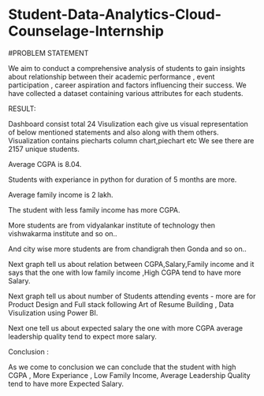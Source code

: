 # Student-Data-Analytics-Cloud-Counselage-Internship
#PROBLEM STATEMENT

We aim to conduct a comprehensive analysis of students to gain insights about relationship between their academic performance , event participation , career aspiration and factors influencing their success. We have collected a dataset containing various attributes for each students.

RESULT:

Dashboard consist total 24 Visulization each give us visual representation of below mentioned statements and also along with them others.
Visualization contains piecharts column chart,piechart etc
We see there are 2157 unique students.

Average CGPA is 8.04.

Students with experiance in python for duration of 5 months are more.

Average family income is 2 lakh.

The student with less family income has more CGPA.

More students are from vidyalankar institute of technology then vishwakarma institute and so on..

And city wise more students are from chandigrah then Gonda and so on..

Next graph tell us about relation between CGPA,Salary,Family income and it says that the one with low family income ,High CGPA tend to have more Salary.

Next graph tell us about  number of Students attending events - more are for Product Design and Full stack following Art of Resume Building , Data Visulization using Power BI.

Next one tell us about expected salary the one with more CGPA average leadership quality tend to expect more salary.

Conclusion : 

As we come to conclusion we can conclude that the student with high CGPA , More Experiance , Low Family Income, Average Leadership Quality tend to have more  Expected Salary.

